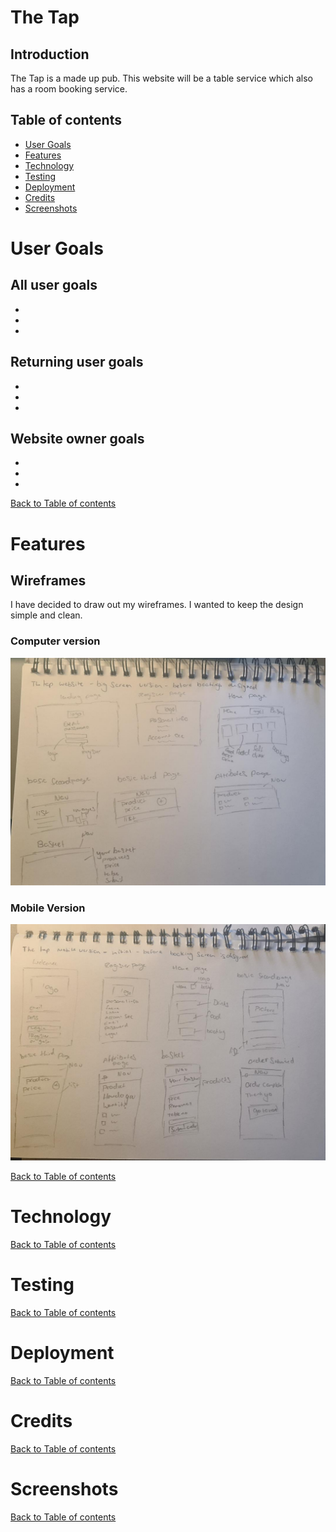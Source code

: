 # The Tap


## Introduction
The Tap is a made up pub. This website will be a table service which also has a room booking service.  

## Table of contents
* [User Goals](#User-Goals)
* [Features](#Features)
* [Technology](#Technology)
* [Testing](#Testing)
* [Deployment](#Deployment)
* [Credits](#Credits)
* [Screenshots](#Screenshots)

# User Goals
## All user goals
-
-
-

## Returning user goals
-
-
-

## Website owner goals
-
-
-

[Back to Table of contents](#table-of-contents)

# Features
## Wireframes
I have decided to draw out my wireframes. I wanted to keep the design simple and clean.
### Computer version
![Computer wireframes](assets/images/website-mockup.jpeg)
### Mobile Version
![Mobile wireframes](assets/images/mobile-mockup.jpeg)

[Back to Table of contents](#table-of-contents)

# Technology

[Back to Table of contents](#table-of-contents)

# Testing

[Back to Table of contents](#table-of-contents)

# Deployment

[Back to Table of contents](#table-of-contents)

# Credits

[Back to Table of contents](#table-of-contents)

# Screenshots

[Back to Table of contents](#table-of-contents)